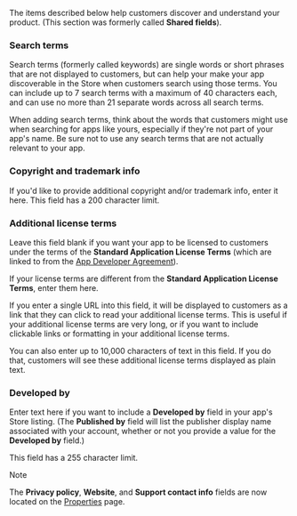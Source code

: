 The items described below help customers discover and understand your product. (This section was formerly called **Shared fields**).

### Search terms

Search terms (formerly called keywords) are single words or short phrases that are not displayed to customers, but can help your make your app discoverable in the Store when customers search using those terms. You can include up to 7 search terms with a maximum of 40 characters each, and can use no more than 21 separate words across all search terms.

When adding search terms, think about the words that customers might use when searching for apps like yours, especially if they're not part of your app's name. Be sure not to use any search terms that are not actually relevant to your app.

### Copyright and trademark info

If you'd like to provide additional copyright and/or trademark info, enter it here. This field has a 200 character limit.

### Additional license terms

Leave this field blank if you want your app to be licensed to customers under the terms of the **Standard Application License Terms** (which are linked to from the [App Developer Agreement](/legal/windows/agreements/app-developer-agreement)).

If your license terms are different from the **Standard Application License Terms**, enter them here.

If you enter a single URL into this field, it will be displayed to customers as a link that they can click to read your additional license terms. This is useful if your additional license terms are very long, or if you want to include clickable links or formatting in your additional license terms.

You can also enter up to 10,000 characters of text in this field. If you do that, customers will see these additional license terms displayed as plain text.

### Developed by

Enter text here if you want to include a **Developed by** field in your app's Store listing. (The **Published by** field will list the publisher display name associated with your account, whether or not you provide a value for the **Developed by** field.)

This field has a 255 character limit.

> [!NOTE]
> The **Privacy policy**, **Website**, and **Support contact info** fields are now located on the [Properties](../../../apps/publish/publish-your-app/enter-app-properties.md) page.
